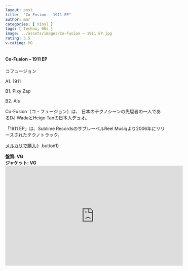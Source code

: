 ```yaml
---
layout: post
title:  "Co-Fusion – 1911 EP"
author: mmr
categories: [ Vinyl ]
tags: [ Techno, 00s ]
image: ../assets/images/Co-Fusion – 1911 EP.jpg
rating: 3.5
v-rating: VG
---
```


#### Co-Fusion – 1911 EP

コフュージョン

A1. 1911

B1. Pixy Zap

B2. Als

Co-Fusion（コ・フュージョン）は、 日本のテクノシーンの先駆者の一人であるDJ WadaとHeigo Tanの日本人デュオ。

「1911 EP」は、Sublime RecordsのサブレーベルReel Musiqより2006年にリリースされたテクノトラック。

[メルカリで購入](https://jp.mercari.com/item/m97976702543?afid=6142608987){: .button1}

<div class="mt-4 mb-4 d-flex align-items-center">
<strong class="mr-1">盤質: VG</strong>
</div>
<div class="mt-4 mb-4 d-flex align-items-center">
<strong class="mr-1">ジャケット: VG</strong>
</div>

<iframe width="560" height="315" src="https://www.youtube.com/embed/YW-AHJw0Ysk?si=VVqnDT2kk_lDBBRu" title="YouTube video player" frameborder="0" allow="accelerometer; autoplay; clipboard-write; encrypted-media; gyroscope; picture-in-picture; web-share" referrerpolicy="strict-origin-when-cross-origin" allowfullscreen></iframe>